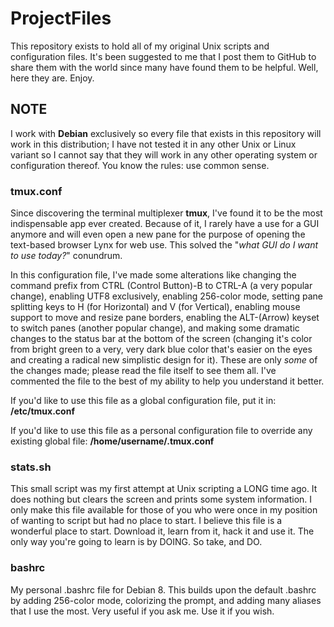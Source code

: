 # ProjectFiles
This repository exists to hold all of my original Unix scripts and configuration files. It's been suggested to me that I post them to GitHub to share them with the world since many have found them to be helpful. Well, here they are. Enjoy.

## NOTE
I work with **Debian** exclusively so every file that exists in this repository will work in this distribution; I have not tested it in any other Unix or Linux variant so I cannot say that they will work in any other operating system or configuration thereof. You know the rules: use common sense.

### tmux.conf
Since discovering the terminal multiplexer **tmux**, I've found it to be the most indispensable app ever created. Because of it, I rarely have a use for a GUI anymore and will even open a new pane for the purpose of opening the text-based browser Lynx for web use. This solved the "_what GUI do I want to use today?_" conundrum. 

In this configuration file, I've made some alterations like changing the command prefix from CTRL (Control Button)-B to CTRL-A (a very popular change), enabling UTF8 exclusively, enabling 256-color mode, setting pane splitting keys to H (for Horizontal) and V (for Vertical), enabling mouse support to move and resize pane borders, enabling the ALT-(Arrow) keyset to switch panes (another popular change), and making some dramatic changes to the status bar at the bottom of the screen (changing it's color from bright green to a very, very dark blue color that's easier on the eyes and creating a radical new simplistic design for it). These are only _some_ of the changes made; please read the file itself to see them all. I've commented the file to the best of my ability to help you understand it better.

If you'd like to use this file as a global configuration file, put it in: **/etc/tmux.conf**

If you'd like to use this file as a personal configuration file to override any existing global file: **/home/username/.tmux.conf**

### stats.sh
This small script was my first attempt at Unix scripting a LONG time ago. It does nothing but clears the screen and prints some system information. I only make this file available for those of you who were once in my position of wanting to script but had no place to start. I believe this file is a wonderful place to start. Download it, learn from it, hack it and use it. The only way you're going to learn is by DOING. So take, and DO.

### bashrc
My personal .bashrc file for Debian 8. This builds upon the default .bashrc by adding 256-color mode, colorizing the prompt,  and adding many aliases that I use the most. Very useful if you ask me. Use it if you wish.
